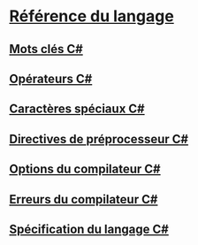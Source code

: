 # [Référence du langage](index.md)
## [Mots clés C#](keywords/)
## [Opérateurs C#](operators/)
## [Caractères spéciaux C#](tokens/)

## [Directives de préprocesseur C#](preprocessor-directives/)
## [Options du compilateur C#](compiler-options/)
## [Erreurs du compilateur C#](compiler-messages/)
## [Spécification du langage C#](language-specification.md)
